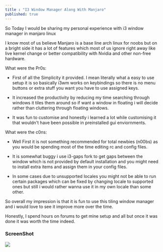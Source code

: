 ```yaml
---
title : "I3 Window Manager Along With Manjaro"
published: true
---
```


So Today I would be sharing my personal experience with i3 window manager in manjaro linux

I know most of us believe Manjaro is a base line arch linux for noobs but on a bright side it has a lot of features which most of us ignore right away like live kernel change or better compatibility with Nvidia and other non-free hardware. 

What were the Pr0s:
* First of all the Simplicity it provided. I mean literally what a easy to use setup it is so basically i3wm works on keybindings so there is no menu buttons or extra stuff you want you have to use assigned keys.

* It increased the productivity by reducing my time searching through windows it tiles them around so if want a window in floating i will decide rather than cluttering through floating windows.

* It was fun to customise and honestly i learned a lot while customising it that wouldn't have been possible in preinstalled gui enviornments.

What were the c0ns:
* Well First it is not something recommended for total newbies (n00bs) as you would be spending most of the time editing rc and config files.

* It is somewhat buggy i use i3-gaps fork to get gaps between the window which is not provided by default installation and you might need to install extra items and assign them in your config files.

* In some cases due to unsupported locales you might not be able to run certain packages which can be fixed by changing locale to supported ones but still i would rather wanna use it in my own locale than some other.

So overall my impression is that it is fun to use this tiling window manager and i would love to see it improve more over the time.

Honestly, I spend hours on forums to get mine setup and all but once it was done it was worth the time indeed.
### ScreenShot
![](https://raw.githubusercontent.com/piyushS3V3N/piyushS3V3N.github.io/main/assets/2020-05-13-163910_1360x768_scrot.png)